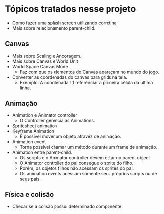 # Tópicos tratados nesse projeto
* Como fazer uma splash screen utilizando corrotina
* Mais sobre relacionamento parent-child.

## Canvas
* Mais sobre Scaling e Ancoragem.
* Mais sobre Canvas e World Unit
* World Space Canvas Mode
    * Faz com que os elementos do Canvas apareçam no mundo do jogo.
* Converter as coordenadas do canvas para grids na tela.
    * Exemplo: A coordenada 1,1 referênciar a primeira célula da última linha.

## Animação
* Animation e Animator controller
    * O Controller gerencia as Animations.
* Spritesheet animation
* Keyframe Animation
    * É possível mover um objeto atravéz de animação.
* Animation event
    * Torna possível chamar um método durante um frame de animação.
* Animation entre parent-child.
    * Os scripts e o Animator controller devem estar no parent object
    * O Animator controller do pai consegue o sprite do filho.
    * Porém, os objetos filhos não acessam os sprites do pai.
    * Os animation events acessam somente seus próprios scripts ou de seus pais.

## Física e colisão
* Checar se a colisão possuí determinado componente.